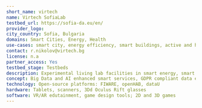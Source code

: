 ```yaml
---
short_name: virtech
name: Virtech SofiaLab
testbed_url: https://sofia-da.eu/en/
provider_logo: 
city_country: Sofia, Bulgaria
domains: Smart Cities, Energy, Health
use-cases: smart city, energy efficiency, smart buildings, active and healthy aging, e-health, sustainable development, e-mobility
contact: r.nikolov@virtech.bg
license: n.a
partner_access: Yes
testbed_stage: Testbeds
description: Experimental living lab facilities in smart energy, smart buildings, active and healthy aging, e-health, sustainable development, smart mobility (e.g., smart EV charging).
concept: Big Data and AI enhanced smart services, GDPR compliant data exchange, interoperability.
technology: Open-source platforms: FIWARE, openHAB, dataU
hardware: Tablets, scanners, 3Dd Oculus Rift glasses
software: VR/AR edutainment, game design tools; 2D and 3D games
---
```

